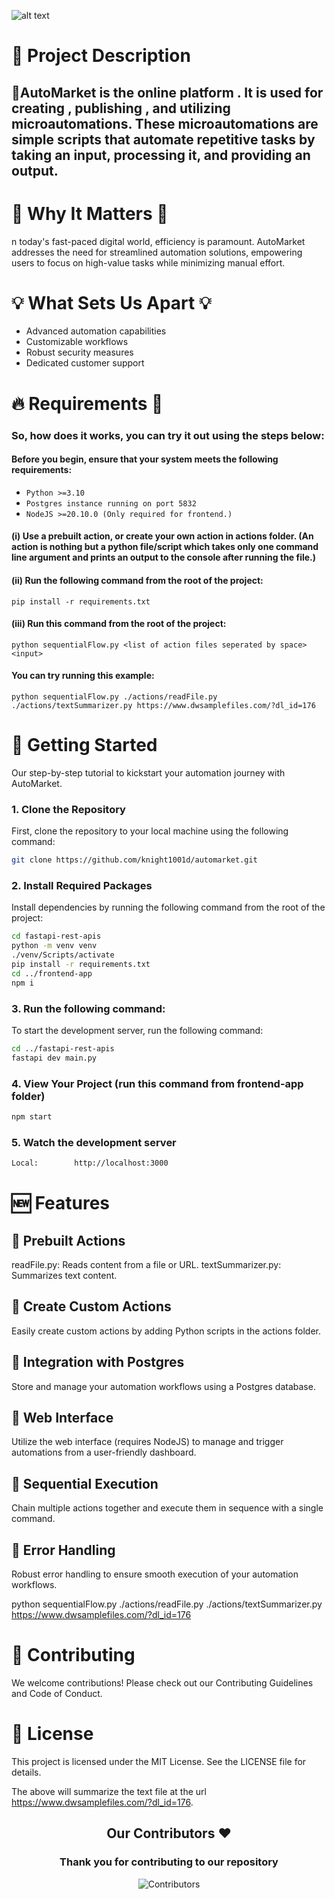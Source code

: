 ![alt text](image.png)

# 🌟 Project Description 
## 📄AutoMarket is the online platform . It is used for creating , publishing , and utilizing microautomations. These microautomations are simple scripts that automate repetitive tasks by taking an input, processing it, and providing an output.

# 🌟 Why It Matters 🚀
n today's fast-paced digital world, efficiency is paramount. AutoMarket addresses the need for streamlined automation solutions, empowering users to focus on high-value tasks while minimizing manual effort.

# 💡 What Sets Us Apart 💡
 - Advanced automation capabilities
 - Customizable workflows
 - Robust security measures
 - Dedicated customer support

# 🔥 Requirements 🔑
### So, how does it works, you can try it out using the steps below:
#### Before you begin, ensure that your system meets the following requirements:
- `Python >=3.10`
- `Postgres instance running on port 5832`
- `NodeJS >=20.10.0 (Only required for frontend.)` 

#### (i) Use a prebuilt action, or create your own action in actions folder. (An action is nothing but a python file/script which takes only one command line argument and prints an output to the console after running the file.)

#### (ii) Run the following command from the root of the project:

`pip install -r requirements.txt`

#### (iii) Run this command from the root of the project:

`python sequentialFlow.py <list of action files seperated by space> <input> `

#### You can try running this example:

`python sequentialFlow.py ./actions/readFile.py ./actions/textSummarizer.py https://www.dwsamplefiles.com/?dl_id=176`



 # 🚀 Getting Started

Our step-by-step tutorial to kickstart your automation journey with AutoMarket.

### 1. Clone the Repository

First, clone the repository to your local machine using the following command:

```bash
git clone https://github.com/knight1001d/automarket.git
```

### 2. Install Required Packages
Install dependencies by running the following command from the root of the project:

```bash
cd fastapi-rest-apis
python -m venv venv
./venv/Scripts/activate
pip install -r requirements.txt
cd ../frontend-app
npm i
```

### 3. Run the following command:
To start the development server, run the following command:
```bash
cd ../fastapi-rest-apis
fastapi dev main.py
```

### 4. View Your Project (run this command from frontend-app folder)
```bash
npm start
```

### 5. Watch the development server
```bash
Local:        http://localhost:3000
```

# 🆕 Features
## 🌟 Prebuilt Actions
readFile.py: Reads content from a file or URL.
textSummarizer.py: Summarizes text content.

## 🌟 Create Custom Actions
Easily create custom actions by adding Python scripts in the actions folder.

## 🌟 Integration with Postgres
Store and manage your automation workflows using a Postgres database.

## 🌟 Web Interface
Utilize the web interface (requires NodeJS) to manage and trigger automations from a user-friendly dashboard.

## 🌟 Sequential Execution
Chain multiple actions together and execute them in sequence with a single command.

## 🌟 Error Handling
Robust error handling to ensure smooth execution of your automation workflows.

python sequentialFlow.py ./actions/readFile.py ./actions/textSummarizer.py https://www.dwsamplefiles.com/?dl_id=176

# 🤝 Contributing
We welcome contributions! Please check out our Contributing Guidelines and Code of Conduct.

# 📝 License
This project is licensed under the MIT License. See the LICENSE file for details.

The above will summarize the text file at the url https://www.dwsamplefiles.com/?dl_id=176.

 
<h2 align = "center">Our Contributors ❤️</h2>
<div align = "center">
 <h3>Thank you for contributing to our repository</h3>

![Contributors](https://contrib.rocks/image?repo=knight1001d/automarket)

</div>




